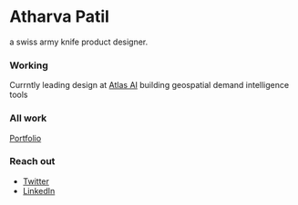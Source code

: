 # Atharva Patil

a swiss army knife product designer. 


### Working
Currntly leading design at [Atlas AI](https://www.atlasai.co/) building geospatial demand intelligence tools 

### All work
[Portfolio](https://atharvapatil.space/)

### Reach out
- [Twitter](https://twitter.com/_atharvapatil)
- [LinkedIn](https://www.linkedin.com/in/atharvaabhaypatil/)
